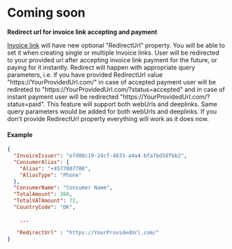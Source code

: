 # Coming soon

  <b> Redirect url for invoice link accepting and payment </b>
 
[Invoice link](https://mobilepaydev.github.io/MobilePay-Invoice/api_reference#link) will have new optional "RedirectUrl" property. You will be able to set it when creating single or multiple Invoice links. User will be redirected to your provided url after accepting invoice link payment for the future, or paying for it instantly. Redirect will happen with appropriate query parameters, i.e. if you have provided RedirectUrl value "https<span>://YourProvidedUrl.com/</span>" in case of accepted payment user will be redireted to "https<span>://YourProvidedUrl.com/?status=accepted</span>" and in case of instant payment user will be redirected "https<span>://YourProvidedUrl.com/?status=paid</span>". This feature will support both webUrls and deeplinks. Same query parameters would be added for both webUrls and deeplinks. If you don't provide RedirectUrl property everything will work as it does now.

####  Example

```json
{
  "InvoiceIssuer": "efd08c19-24cf-4833-a4a4-bfa7bd58fbb2",
  "ConsumerAlias": {
    "Alias": "+4577007700",
    "AliasType": "Phone"
  },
  "ConsumerName": "Consumer Name",
  "TotalAmount": 360,
  "TotalVATAmount": 72,
  "CountryCode": "DK",
  
    ...

   "RedirectUrl" : "https://YourProvidedUrl.com/"
}
```

